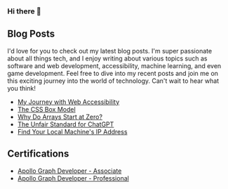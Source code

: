### Hi there 👋

<!--
**jodylecompte/jodylecompte** is a ✨ _special_ ✨ repository because its `README.md` (this file) appears on your GitHub profile.

Here are some ideas to get you started:

- 🔭 I’m currently working on ...
- 🌱 I’m currently learning ...
- 👯 I’m looking to collaborate on ...
- 🤔 I’m looking for help with ...
- 💬 Ask me about ...
- 📫 How to reach me: ...
- 😄 Pronouns: ...
- ⚡ Fun fact: ...
-->

## Blog Posts

I'd love for you to check out my latest blog posts. I'm super passionate about all things tech, and I enjoy
writing about various topics such as software and web development, accessibility, machine learning, and even
game development. Feel free to dive into my recent posts and join me on this exciting journey into the world
of technology. Can't wait to hear what you think!

<!-- BLOG-POST-LIST:START -->
- [My Journey with Web Accessibility](https://jodylecompte.com/articles/my-journey-with-web-accessibility)
- [The CSS Box Model](https://jodylecompte.com/articles/css-box-model)
- [Why Do Arrays Start at Zero?](https://jodylecompte.com/articles/why-arrays-start-at-zero)
- [The Unfair Standard for ChatGPT](https://jodylecompte.com/articles/the-unfair-standard-for-chatgpt)
- [Find Your Local Machine&#39;s IP Address](https://jodylecompte.com/articles/find-your-local-ip-address)
<!-- BLOG-POST-LIST:END -->

## Certifications

- [Apollo Graph Developer - Associate](https://www.apollographql.com/tutorials/certifications/53a3ba05-748c-4cf3-a8db-1b15fd3676c9)
- [Apollo Graph Developer - Professional](https://www.apollographql.com/tutorials/certifications/5d21cdec-260c-4049-810e-aa13ed6a8655)
